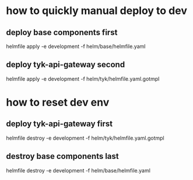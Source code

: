 # how to quickly manual deploy to dev

## deploy base components first
helmfile apply -e development -f helm/base/helmfile.yaml

## deploy tyk-api-gateway second
helmfile apply -e development -f helm/tyk/helmfile.yaml.gotmpl

# how to reset dev env

## deploy tyk-api-gateway first
helmfile destroy -e development -f helm/tyk/helmfile.yaml.gotmpl

## destroy base components last
helmfile destroy -e development -f helm/base/helmfile.yaml


